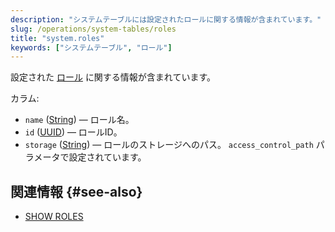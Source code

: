 ```yaml
---
description: "システムテーブルには設定されたロールに関する情報が含まれています。"
slug: /operations/system-tables/roles
title: "system.roles"
keywords: ["システムテーブル", "ロール"]
---
```


設定された [ロール](../../guides/sre/user-management/index.md#role-management) に関する情報が含まれています。

カラム:

- `name` ([String](../../sql-reference/data-types/string.md)) — ロール名。
- `id` ([UUID](../../sql-reference/data-types/uuid.md)) — ロールID。
- `storage` ([String](../../sql-reference/data-types/string.md)) — ロールのストレージへのパス。 `access_control_path` パラメータで設定されています。

## 関連情報 {#see-also}

- [SHOW ROLES](/sql-reference/statements/show#show-roles)
